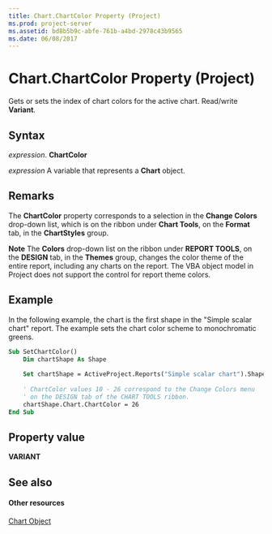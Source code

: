 ```yaml
---
title: Chart.ChartColor Property (Project)
ms.prod: project-server
ms.assetid: bd8b5b9c-abfe-761b-a4bd-2978c43b9565
ms.date: 06/08/2017
---
```



# Chart.ChartColor Property (Project)
Gets or sets the index of chart colors for the active chart. Read/write  **Variant**.

## Syntax

 _expression_. **ChartColor**

 _expression_ A variable that represents a **Chart** object.


## Remarks

The  **ChartColor** property corresponds to a selection in the **Change Colors** drop-down list, which is on the ribbon under **Chart Tools**, on the  **Format** tab, in the **ChartStyles** group.


 **Note**  The  **Colors** drop-down list on the ribbon under **REPORT TOOLS**, on the  **DESIGN** tab, in the **Themes** group, changes the color theme of the entire report, including any charts on the report. The VBA object model in Project does not support the control for report theme colors.


## Example

In the following example, the chart is the first shape in the "Simple scalar chart" report. The example sets the chart color scheme to monochromatic greens.


```vb
Sub SetChartColor()
    Dim chartShape As Shape
    
    Set chartShape = ActiveProject.Reports("Simple scalar chart").Shapes(1)
    
    ' ChartColor values 10 - 26 correspond to the Change Colors menu
    ' on the DESIGN tab of the CHART TOOLS ribbon.
    chartShape.Chart.ChartColor = 26
End Sub
```


## Property value

 **VARIANT**


## See also


#### Other resources


[Chart Object](Project.chart.md)
